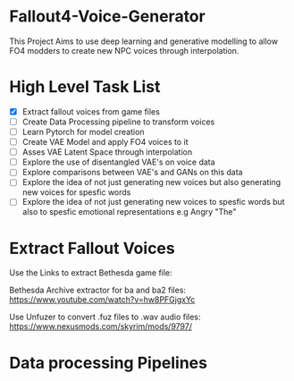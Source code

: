 # Fallout4-Voice-Generator
This Project Aims to use deep learning and generative modelling to allow FO4 modders to create new NPC voices through interpolation.

# High Level Task List
- [x] Extract fallout voices from game files
- [ ] Create Data Processing pipeline to transform voices 
- [ ] Learn Pytorch for model creation
- [ ] Create VAE Model and apply FO4 voices to it
- [ ] Asses VAE Latent Space through interpolation
- [ ] Explore the use of disentangled VAE's on voice data
- [ ] Explore comparisons between VAE's and GANs on this data
- [ ] Explore the idea of not just generating new voices but also generating new voices for spesfic words
- [ ] Explore the idea of not just generating new voices to spesfic words but also to spesfic emotional representations e.g Angry "The"

# Extract Fallout Voices
Use the Links to extract Bethesda game file:

Bethesda Archive extractor for ba and ba2 files: https://www.youtube.com/watch?v=hw8PFGjgxYc

Use Unfuzer to convert .fuz files to .wav audio files: https://www.nexusmods.com/skyrim/mods/9797/

# Data processing Pipelines


